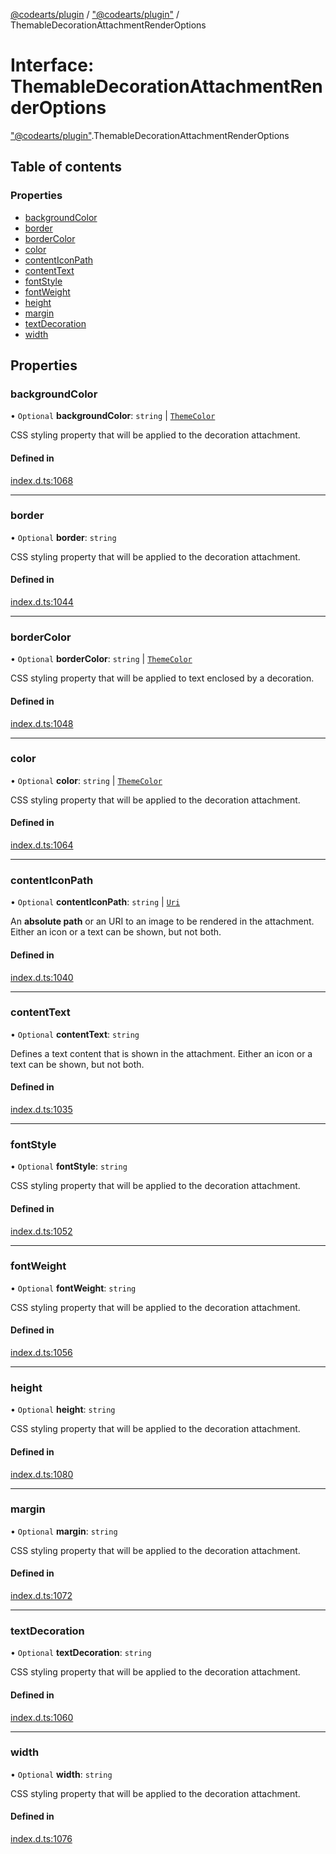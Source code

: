 [@codearts/plugin](../README.md) / ["@codearts/plugin"](../modules/_codearts_plugin_.md) / ThemableDecorationAttachmentRenderOptions

# Interface: ThemableDecorationAttachmentRenderOptions

["@codearts/plugin"](../modules/_codearts_plugin_.md).ThemableDecorationAttachmentRenderOptions

## Table of contents

### Properties

- [backgroundColor](codearts_plugin_.ThemableDecorationAttachmentRenderOptions.md#backgroundcolor)
- [border](codearts_plugin_.ThemableDecorationAttachmentRenderOptions.md#border)
- [borderColor](codearts_plugin_.ThemableDecorationAttachmentRenderOptions.md#bordercolor)
- [color](codearts_plugin_.ThemableDecorationAttachmentRenderOptions.md#color)
- [contentIconPath](codearts_plugin_.ThemableDecorationAttachmentRenderOptions.md#contenticonpath)
- [contentText](codearts_plugin_.ThemableDecorationAttachmentRenderOptions.md#contenttext)
- [fontStyle](codearts_plugin_.ThemableDecorationAttachmentRenderOptions.md#fontstyle)
- [fontWeight](codearts_plugin_.ThemableDecorationAttachmentRenderOptions.md#fontweight)
- [height](codearts_plugin_.ThemableDecorationAttachmentRenderOptions.md#height)
- [margin](codearts_plugin_.ThemableDecorationAttachmentRenderOptions.md#margin)
- [textDecoration](codearts_plugin_.ThemableDecorationAttachmentRenderOptions.md#textdecoration)
- [width](codearts_plugin_.ThemableDecorationAttachmentRenderOptions.md#width)

## Properties

### backgroundColor

• `Optional` **backgroundColor**: `string` \| [`ThemeColor`](../classes/codearts_plugin_.ThemeColor.md)

CSS styling property that will be applied to the decoration attachment.

#### Defined in

[index.d.ts:1068](https://github.com/huaweicloud/cloudide-plugin-api/blob/a055dd0/index.d.ts#L1068)

___

### border

• `Optional` **border**: `string`

CSS styling property that will be applied to the decoration attachment.

#### Defined in

[index.d.ts:1044](https://github.com/huaweicloud/cloudide-plugin-api/blob/a055dd0/index.d.ts#L1044)

___

### borderColor

• `Optional` **borderColor**: `string` \| [`ThemeColor`](../classes/codearts_plugin_.ThemeColor.md)

CSS styling property that will be applied to text enclosed by a decoration.

#### Defined in

[index.d.ts:1048](https://github.com/huaweicloud/cloudide-plugin-api/blob/a055dd0/index.d.ts#L1048)

___

### color

• `Optional` **color**: `string` \| [`ThemeColor`](../classes/codearts_plugin_.ThemeColor.md)

CSS styling property that will be applied to the decoration attachment.

#### Defined in

[index.d.ts:1064](https://github.com/huaweicloud/cloudide-plugin-api/blob/a055dd0/index.d.ts#L1064)

___

### contentIconPath

• `Optional` **contentIconPath**: `string` \| [`Uri`](../classes/codearts_plugin_.Uri.md)

An **absolute path** or an URI to an image to be rendered in the attachment. Either an icon
or a text can be shown, but not both.

#### Defined in

[index.d.ts:1040](https://github.com/huaweicloud/cloudide-plugin-api/blob/a055dd0/index.d.ts#L1040)

___

### contentText

• `Optional` **contentText**: `string`

Defines a text content that is shown in the attachment. Either an icon or a text can be shown, but not both.

#### Defined in

[index.d.ts:1035](https://github.com/huaweicloud/cloudide-plugin-api/blob/a055dd0/index.d.ts#L1035)

___

### fontStyle

• `Optional` **fontStyle**: `string`

CSS styling property that will be applied to the decoration attachment.

#### Defined in

[index.d.ts:1052](https://github.com/huaweicloud/cloudide-plugin-api/blob/a055dd0/index.d.ts#L1052)

___

### fontWeight

• `Optional` **fontWeight**: `string`

CSS styling property that will be applied to the decoration attachment.

#### Defined in

[index.d.ts:1056](https://github.com/huaweicloud/cloudide-plugin-api/blob/a055dd0/index.d.ts#L1056)

___

### height

• `Optional` **height**: `string`

CSS styling property that will be applied to the decoration attachment.

#### Defined in

[index.d.ts:1080](https://github.com/huaweicloud/cloudide-plugin-api/blob/a055dd0/index.d.ts#L1080)

___

### margin

• `Optional` **margin**: `string`

CSS styling property that will be applied to the decoration attachment.

#### Defined in

[index.d.ts:1072](https://github.com/huaweicloud/cloudide-plugin-api/blob/a055dd0/index.d.ts#L1072)

___

### textDecoration

• `Optional` **textDecoration**: `string`

CSS styling property that will be applied to the decoration attachment.

#### Defined in

[index.d.ts:1060](https://github.com/huaweicloud/cloudide-plugin-api/blob/a055dd0/index.d.ts#L1060)

___

### width

• `Optional` **width**: `string`

CSS styling property that will be applied to the decoration attachment.

#### Defined in

[index.d.ts:1076](https://github.com/huaweicloud/cloudide-plugin-api/blob/a055dd0/index.d.ts#L1076)
